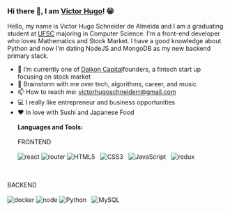 ### Hi there 👋, I am [Victor Hugo](https://www.linkedin.com/in/victor-hugo-schneider-de-almeida-6003a615b/)! 😁
<!--
**rusty-sj/rusty-sj** is a ✨ _special_ ✨ repository because its `README.md` (this file) appears on your GitHub profile.
Here are some ideas to get you started:

- 🔭 I’m currently working on ...
- 🌱 I’m currently learning ...
- 👯 I’m looking to collaborate on ...
- 🤔 I’m looking for help with ...
- 💬 Ask me about ...
- 📫 How to reach me: ...
- 😄 Pronouns: ...
- ⚡ Fun fact: ...
- 🤔 I’m looking for help with Statistics
- 👯 I’m looking to collaborate on ...
-->

Hello, my name is Victor Hugo Schneider de Almeida and I am a graduating student at [UFSC](https://ufsc.br) majoring in Computer Science. I'm a front-end developer who loves Mathematics and Stock Market. I have a good knowledge about Python and now I'm dating NodeJS and MongoDB as my new backend primary stack.

- 🔭 I’m currently one of [Daikon Capital](http:daikoncapital.com/)founders, a fintech start up focusing on stock market
- 💬 Brainstorm with me over tech, algorithms, career, and music 
- 📫 How to reach me: victorhugoschneiderr@gmail.com
- 💻 I really like entrepreneur and business opportunities
- ❤️ In love with Sushi and Japanese Food
<br></br>
**Languages and Tools:** 
<br></br>
FRONTEND
<br></br>
![react](https://badges.aleen42.com/src/react.svg)
![router](https://badges.aleen42.com/src/router.svg)
![HTML5](https://img.shields.io/badge/-HTML5-black?logo=html5&style=social)&nbsp;&nbsp;
![CSS3](https://img.shields.io/badge/-CSS3-black?logo=css3&style=social)&nbsp;&nbsp;
![JavaScript](https://img.shields.io/badge/-JavaScript-black?logo=javascript&style=social)&nbsp;&nbsp;
![redux](https://badges.aleen42.com/src/redux.svg)

<br></br>
BACKEND
<br></br>
![docker](https://badges.aleen42.com/src/docker.svg)
![node](https://badges.aleen42.com/src/node.svg)
![Python](https://img.shields.io/badge/-Python-black?logo=Python&style=social)&nbsp;&nbsp;
![MySQL](https://img.shields.io/badge/-MySQL-black?logo=mysql&style=social)&nbsp;&nbsp;
